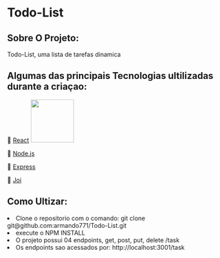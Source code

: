 # Todo-List

## Sobre O Projeto: 

<p>Todo-List, uma lista de tarefas dinamica</p>

## Algumas das principais Tecnologias ultilizadas durante a criaçao:

<p>🔗 <a href="https://reactjs.org/docs/hello-world.html" target="_blank">React</a> <img src="https://cdn.jsdelivr.net/gh/devicons/devicon/icons/react/react-original-wordmark.svg"  width="100px" /> </p>
<p>🔗 <a href="https://nodejs.org/pt-br/docs/" target="_blank">Node.js</a></p>
<p>🔗 <a href="https://expressjs.com/pt-br/" target="_blank">Express</a></p>
<p>🔗 <a href="https://joi.dev/api/?v=17.5.0" target="_blank">Joi</a></p>

## Como Ultizar:

<li>Clone o repositorio com o comando: git clone git@github.com:armando771/Todo-List.git </li>
<li>execute o NPM INSTALL </li>
<li>O projeto possui 04 endpoints, get, post, put, delete /task </li>
<li>Os endpoints sao acessados por: http://localhost:3001/task </li>
